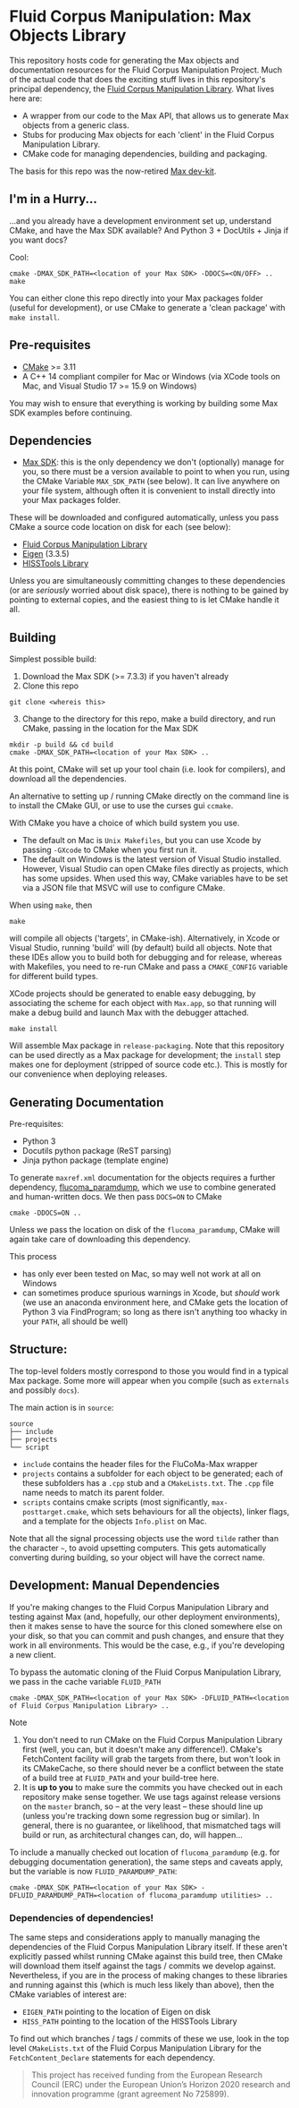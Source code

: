 # Fluid Corpus Manipulation: Max Objects Library

This repository hosts code for generating the Max objects and documentation resources for the Fluid Corpus Manipulation Project. Much of the actual code that does the exciting stuff lives in this repository's principal dependency,  the [Fluid Corpus Manipulation Library](). What lives here are: 

* A wrapper from our code to the Max API, that allows us to generate Max objects from a generic class. 
* Stubs for producing Max objects for each 'client' in the Fluid Corpus Manipulation Library. 
* CMake code for managing dependencies, building and packaging. 

The basis for this repo was the now-retired [Max dev-kit](). 

## I'm in a Hurry...

...and you already have a development environment set up, understand CMake, and have the Max SDK available? And Python 3 + DocUtils + Jinja if you want docs? 

Cool: 

```
cmake -DMAX_SDK_PATH=<location of your Max SDK> -DDOCS=<ON/OFF> ..
make 
```
You can either clone this repo directly into your Max packages folder (useful for development), or use CMake to generate a 'clean package' with `make install`. 

## Pre-requisites

* [CMake](http://cmake.org) >= 3.11
* A C++ 14 compliant compiler for Mac or Windows (via XCode tools on Mac, and Visual Studio 17 >= 15.9 on Windows)

You may wish to ensure that everything is working by building some Max SDK examples before continuing.

## Dependencies 

* [Max SDK](https://github.com/Cycling74/max-sdk): this is the only dependency we don't (optionally) manage for you, so there must be a version available to point to when you run, using the CMake Variable `MAX_SDK_PATH` (see below). It can live anywhere on your file system, although often it is convenient to install directly into your Max packages folder. 

These will be downloaded and configured automatically, unless you pass CMake a source code location on disk for each (see below): 
* [Fluid Corpus Manipulation Library]()
* [Eigen](https://gitlab.com/libeigen/eigen) (3.3.5)
* [HISSTools Library](https://github.com/AlexHarker/HISSTools_Library)

Unless you are simultaneously committing changes to these dependencies (or are *seriously* worried about disk space), there is nothing to be gained by pointing to external copies, and the easiest thing to is let CMake handle it all. 

## Building 

Simplest possible build: 
1. Download the Max SDK (>= 7.3.3) if you haven't already 
2. Clone this repo
```
git clone <whereis this>
```
3. Change to the directory for this repo, make a build directory, and run CMake, passing in the location for the Max SDK 
```
mkdir -p build && cd build 
cmake -DMAX_SDK_PATH=<location of your Max SDK> ..
```
At this point, CMake will set up your tool chain (i.e. look for compilers), and download all the dependencies. 

An alternative to setting up / running CMake directly on the command line is to install the CMake GUI, or use to use the curses gui `ccmake`.

With CMake you have a choice of which build system you use. 
* The default on Mac is `Unix Makefiles`, but you can use Xcode by passing `-GXcode` to CMake when you first run it. 
* The default on Windows is the latest version of Visual Studio installed. However, Visual Studio can open CMake files directly as projects, which has some upsides. When used this way, CMake variables have to be set via a JSON file that MSVC will use to configure CMake. 

When using `make`, then
```
make
```
will compile all objects ('targets', in CMake-ish). Alternatively, in Xcode or Visual Studio, running 'build' will (by default) build all objects. Note that these IDEs allow you to build both for debugging and for release, whereas with Makefiles, you need to re-run CMake and pass a `CMAKE_CONFIG` variable for different build types.

XCode projects should be generated to enable easy debugging, by associating the scheme for each object with `Max.app`, so that running will make a debug build and launch Max with the debugger attached. 

```
make install 
```
Will assemble  Max package in `release-packaging`. Note that this repository can be used directly as a Max package for development; the `install` step makes one for deployment (stripped of source code etc.). This is mostly for our convenience when deploying releases.

## Generating Documentation 

Pre-requisites: 
* Python 3 
* Docutils python package (ReST parsing)
* Jinja python package (template engine)

To generate `maxref.xml` documentation for the objects requires a further dependency, [flucoma_paramdump](), which we use to combine generated and human-written docs. We then pass `DOCS=ON` to CMake
```
cmake -DDOCS=ON ..
```
Unless we pass the location on disk of the `flucoma_paramdump`, CMake will again take care of downloading this dependency.

This process 
* has only ever been tested on Mac, so may well not work at all on Windows 
* can sometimes produce spurious warnings in Xcode, but *should* work (we use an anaconda environment here, and CMake gets the location of Python 3 via FindProgram; so long as there isn't anything too whacky in your `PATH`, all should be well)

## Structure: 

The top-level folders mostly correspond to those you would find in a typical Max package. Some more will appear when you compile (such as `externals` and possibly `docs`).

The main action is in `source`:
```
source
├── include
├── projects
└── script
``` 
* `include` contains the header files for the FluCoMa-Max wrapper 
* `projects` contains a subfolder for each object to be generated; each of these subfolders has a `.cpp` stub and a `CMakeLists.txt`. The `.cpp` file name needs to match its parent folder. 
* `scripts` contains cmake scripts (most significantly, `max-posttarget.cmake`, which sets behaviours for all the objects), linker flags, and a template for the objects `Info.plist` on Mac.

Note that all the signal processing objects use the word `tilde` rather than the character `~`, to avoid upsetting computers. This gets automatically converting during building, so your object will have the correct name. 

## Development: Manual Dependencies 

If you're making changes to the Fluid Corpus Manipulation Library and testing against Max (and, hopefully, our other deployment environments), then it makes sense to have the source for this cloned somewhere else on your disk, so that you can commit and push changes, and ensure that they work in all environments. This would be the case, e.g., if you're developing a new client. 

To bypass the automatic cloning of the Fluid Corpus Manipulation Library, we pass in the cache variable `FLUID_PATH`

```
cmake -DMAX_SDK_PATH=<location of your Max SDK> -DFLUID_PATH=<location of Fluid Corpus Manipulation Library> ..
```
Note 
1. You don't need to run CMake on the Fluid Corpus Manipulation Library first (well, you can, but it doesn't make any difference!). CMake's FetchContent facility will grab the targets from there, but won't look in its CMakeCache, so there should never be a conflict between the state of a build tree at `FLUID_PATH` and your build-tree here. 
2. It is **up to you** to make sure the commits you have checked out in each repository make sense together. We use tags against release versions on the `master` branch, so – at the very least – these should line up (unless you're tracking down some regression bug or similar). In general, there is no guarantee, or likelihood, that mismatched tags will build or run, as architectural changes can, do, will happen...

To include a manually checked out location of `flucoma_paramdump` (e.g. for debugging documentation generation), the same steps and caveats apply, but the variable is now `FLUID_PARAMDUMP_PATH`: 
```
cmake -DMAX_SDK_PATH=<location of your Max SDK> -DFLUID_PARAMDUMP_PATH=<location of flucoma_paramdump utilities> ..
```
### Dependencies of dependencies! 
The same steps and considerations apply to manually managing the dependencies of the Fluid Corpus Manipulation Library itself. If these aren't explicitly passed whilst running CMake against this build tree, then CMake will download them itself against the tags / commits we develop against. Nevertheless, if you are in the process of making changes to these libraries and running against this (which is much less likely than above), then the CMake variables of interest are: 
* `EIGEN_PATH` pointing to the location of Eigen on disk 
* `HISS_PATH` pointing to the location of the HISSTools Library 

To find out which branches / tags / commits of these we use, look in the top level `CMakeLists.txt` of the  Fluid Corpus Manipulation Library for the `FetchContent_Declare` statements for each dependency. 

> This project has received funding from the European Research Council (ERC) under the European Union’s Horizon 2020 research and innovation programme (grant agreement No 725899).
